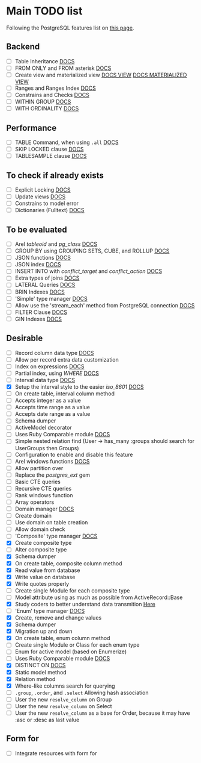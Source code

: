 # Main TODO list

Following the PostgreSQL features list on [this page](https://www.postgresql.org/about/featurematrix/).

## Backend

- [ ] Table Inheritance [DOCS](https://www.postgresql.org/docs/9.1/static/ddl-inherit.html)
 - [ ] FROM ONLY and FROM asterisk [DOCS](https://www.postgresql.org/docs/9.1/static/ddl-inherit.html)
- [ ] Create view and materialized view [DOCS VIEW](https://www.postgresql.org/docs/9.2/static/sql-createview.html) [DOCS MATERIALIZED VIEW](https://www.postgresql.org/docs/9.3/static/sql-creatematerializedview.html)
- [ ] Ranges and Ranges Index [DOCS](https://www.postgresql.org/docs/9.3/static/rangetypes.html)
- [ ] Constrains and Checks [DOCS](https://www.postgresql.org/docs/9.4/static/ddl-constraints.html)
- [ ] WITHIN GROUP [DOCS](https://www.postgresql.org/docs/9.4/static/sql-expressions.html#SYNTAX-AGGREGATES)
- [ ] WITH ORDINALITY [DOCS](http://www.postgresonline.com/journal/archives/347-LATERAL-WITH-ORDINALITY-numbering-sets.html)

## Performance

- [ ] TABLE Command, when using `.all` [DOCS](www.postgresql.org/docs/9.5/static/sql-select.html#SQL-TABLE)
- [ ] SKIP LOCKED clause [DOCS](https://www.postgresql.org/docs/9.5/static/sql-select.html#SQL-FOR-UPDATE-SHARE)
- [ ] TABLESAMPLE clause [DOCS](https://www.postgresql.org/docs/9.5/static/sql-select.html#SQL-FROM)

## To check if already exists

- [ ] Explicit Locking [DOCS](https://www.postgresql.org/docs/9.4/static/explicit-locking.html)
- [ ] Update views [DOCS](https://www.postgresql.org/docs/9.5/static/sql-createview.html#SQL-CREATEVIEW-UPDATABLE-VIEWS)
- [ ] Constrains to model error
- [ ] Dictionaries (Fulltext) [DOCS](https://www.postgresql.org/docs/9.4/static/textsearch-dictionaries.html)

## To be evaluated

- [ ] Arel *tableoid* and *pg_class* [DOCS](https://www.postgresql.org/docs/9.1/static/ddl-inherit.html)
- [ ] GROUP BY using GROUPING SETS, CUBE, and ROLLUP [DOCS](https://www.postgresql.org/docs/9.5/static/queries-table-expressions.html#QUERIES-GROUPING-SETS)
- [ ] JSON functions [DOCS](https://www.postgresql.org/docs/9.5/static/functions-json.html)
- [ ] JSON index [DOCS](https://www.postgresql.org/docs/9.4/static/datatype-json.html#JSON-INDEXING)
- [ ] INSERT INTO with *conflict_target* and *conflict_action* [DOCS](https://www.postgresql.org/docs/9.5/static/sql-insert.html)
- [ ] Extra types of joins [DOCS](https://www.postgresql.org/docs/9.4/static/queries-table-expressions.html#QUERIES-JOIN)
- [ ] LATERAL Queries [DOCS](https://www.postgresql.org/docs/9.4/static/queries-table-expressions.html#QUERIES-LATERAL)
- [ ] BRIN Indexes [DOCS](https://www.postgresql.org/docs/9.5/static/brin-intro.html)
- [ ] 'Simple' type manager [DOCS](https://www.postgresql.org/docs/9.2/static/sql-createtype.html)
- [ ] Allow use the 'stream_each' method from PostgreSQL connection [DOCS](https://deveiate.org/code/pg/PG/Result.html#method-i-stream_each)
- [ ] FILTER Clause [DOCS](https://www.postgresql.org/docs/9.4/static/sql-expressions.html#SYNTAX-AGGREGATES)
- [ ] GIN Indexes [DOCS](https://www.postgresql.org/docs/current/static/gin-intro.html)

## Desirable

- [ ] Record column data type [DOCS](https://www.postgresql.org/docs/9.6/static/datatype-pseudo.html)
 - [ ] Allow per record extra data customization
 - [ ] Index on expressions [DOCS](https://www.postgresql.org/docs/current/static/indexes-expressional.html)
 - [ ] Partial index, using *WHERE* [DOCS](https://www.postgresql.org/docs/9.6/static/sql-createindex.html)
- [ ] Interval data type [DOCS](https://www.postgresql.org/docs/9.4/static/datatype-datetime.html#DATATYPE-INTERVAL-INPUT)
 - [x] Setup the interval style to the easier *iso_8601* [DOCS](https://www.postgresql.org/docs/9.6/static/runtime-config-client.html#RUNTIME-CONFIG-CLIENT-FORMAT)
 - [ ] On create table, interval column method
 - [ ] Accepts integer as a value
 - [ ] Accepts time range as a value
 - [ ] Accepts date range as a value
 - [ ] Schema dumper
 - [ ] ActiveModel decorator
 - [ ] Uses Ruby Comparable module [DOCS](https://ruby-doc.org/core-2.3.0/Comparable.html)
- [ ] Simple nested relation find (User -> has_many :groups should search for UserGroups then Groups)
 - [ ] Configuration to enable and disable this feature
- [ ] Arel windows functions [DOCS](https://www.postgresql.org/docs/9.3/static/functions-window.html)
 - [ ] Allow partition over
- [ ] Replace the *postgres_ext* gem
 - [ ] Basic CTE queries
 - [ ] Recursive CTE queries
 - [ ] Rank windows function
 - [ ] Array operators
- [ ] Domain manager [DOCS](https://www.postgresql.org/docs/9.2/static/extend-type-system.html#AEN27940)
 - [ ] Create domain
 - [ ] Use domain on table creation
 - [ ] Allow domain check
- [ ] 'Composite' type manager [DOCS](https://www.postgresql.org/docs/9.6/static/rowtypes.html)
 - [x] Create composite type
 - [ ] Alter composite type
 - [x] Schema dumper
 - [x] On create table, composite column method
 - [x] Read value from database
 - [x] Write value on database
 - [x] Write quotes properly
 - [ ] Create single Module for each composite type
 - [ ] Model attribute using as much as possible from ActiveRecord::Base
 - [x] Study coders to better understand data transmition [Here](active_record\connection_adapters\postgresql_adapter.rb:780)
- [ ] 'Enum' type manager [DOCS](https://www.postgresql.org/docs/9.2/static/sql-createtype.html)
 - [x] Create, remove and change values
 - [x] Schema dumper
 - [x] Migration up and down
 - [x] On create table, enum column method
 - [ ] Create single Module or Class for each enum type
 - [ ] Enum for active model (based on Enumerize)
 - [ ] Uses Ruby Comparable module [DOCS](https://ruby-doc.org/core-2.3.0/Comparable.html)
- [x] DISTINCT ON [DOCS](https://www.postgresql.org/docs/9.5/static/sql-select.html#SQL-DISTINCT)
 - [x] Static model method
 - [x] Relation method
 - [x] Where-like columns search for querying
- [ ] `.group`, `.order`, and `.select` Allowing hash association
 - [ ] User the new `resolve_column` on Group
 - [ ] User the new `resolve_column` on Select
 - [ ] User the new `resolve_column` as a base for Order, because it may have :asc or :desc as last value

## Form for

- [ ] Integrate resources with form for
